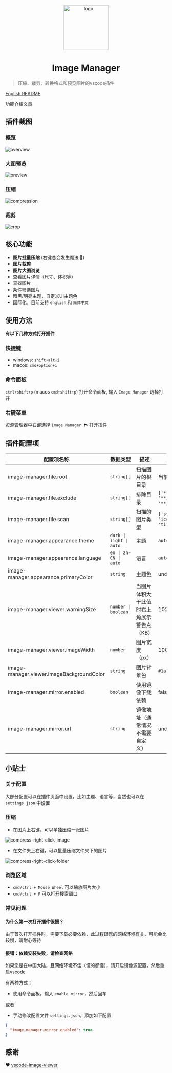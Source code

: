 <p align='center'>
  <a href='https://github.com/hemengke1997/vscode-image-manager' target="_blank" rel='noopener noreferrer'>
    <img width='140' src='./assets/logo.png' alt='logo' />
  </a>
</p>

<h1 align='center'>Image Manager</h1>

> 压缩、裁剪、转换格式和预览图片的vscode插件

[English README](./README.en.md)

[功能介绍文章](https://juejin.cn/post/7348004403016794147)

## 插件截图

### 概览

![overview](./screenshots/overview.png)

### 大图预览
![preview](./screenshots/preview.png)

### 压缩
![compression](./screenshots/compression.png)

### 裁剪
![crop](./screenshots/crop.png)


## 核心功能

- **图片批量压缩** (右键总会发生魔法 🤩)
- **图片裁剪**
- **图片大图浏览**
- 查看图片详情（尺寸、体积等）
- 查找图片
- 条件筛选图片
- 暗黑/明亮主题，自定义UI主题色
- 国际化。目前支持 `english` 和 `简体中文`

## 使用方法

**有以下几种方式打开插件**

### 快捷键

- windows: `shift+alt+i`
- macos: `cmd+option+i`


### 命令面板

`ctrl+shift+p` (macos `cmd+shift+p`) 打开命令面板, 输入 `Image Manager` 选择打开

### 右键菜单

资源管理器中右键选择 `Image Manager 🏞️` 打开插件


## 插件配置项




| 配置项名称                                | 数据类型                | 描述                                       | 默认值                                                                                                                       |
| ----------------------------------------- | ----------------------- | ------------------------------------------ | ---------------------------------------------------------------------------------------------------------------------------- |
| image-manager.file.root                   | `string[]`              | 扫描图片的根目录                           | 当前工作区                                                                                                                   |
| image-manager.file.exclude                | `string[]`              | 排除目录                                   | `['**/node_modules/**','**/.git/**',`<br>`'**/dist/**','**/coverage/**','**/.next/**',`<br/>`'**/.nuxt/**','**/.vercel/**']` |
| image-manager.file.scan                   | `string[]`              | 扫描的图片类型                             | `['svg','png','jpeg','jpg',`<br/>`'ico','gif','webp','bmp',`<br/>`'tif','tiff','apng','avif']`                               |
| image-manager.appearance.theme            | `dark \| light \| auto` | 主题                                       | `auto`                                                                                                                       |
| image-manager.appearance.language         | `en \| zh-CN \| auto`   | 语言                                       | `auto`                                                                                                                       |
| image-manager.appearance.primaryColor     | `string`                | 主题色                                     | undefined                                                                                                                    |
| image-manager.viewer.warningSize          | `number \| boolean`     | 当图片体积大于此值时右上角展示警告点（KB） | 1024                                                                                                                         |
| image-manager.viewer.imageWidth           | `number`                | 图片宽度（px）                             | 100                                                                                                                          |
| image-manager.viewer.imageBackgroundColor | `string`                | 图片背景色                                 | `#1a1a1a`                                                                                                                    |
| image-manager.mirror.enabled              | `boolean`               | 使用镜像下载依赖                           | false                                                                                                                        |
| image-manager.mirror.url                  | `string`                | 镜像地址（通常情况不需要自定义）           | undefined                                                                                                                    |

## 小贴士

### 关于配置

大部分配置可以在插件页面中设置，比如主题、语言等，当然也可以在 `settings.json` 中设置

### 压缩

- 在图片上右键，可以单独压缩一张图片

![compress-right-click-image](./screenshots/compress-1.png)

- 在文件夹上右键，可以批量压缩文件夹下的图片

![compress-right-click-folder](./screenshots/compress-2.png)


### 浏览区域

- `cmd/ctrl + Mouse Wheel` 可以缩放图片大小
- `cmd/ctrl + F` 可以打开搜索窗口

### 常见问题

#### 为什么第一次打开插件很慢？

由于首次打开插件时，需要下载必要依赖，此过程跟您的网络环境有关，可能会比较慢，请耐心等待

#### 报错：依赖安装失败，请检查网络

如果您是在中国大陆，且网络环境不佳（懂的都懂），请开启镜像源配置，然后重启vscode

有两种方式：

- 使用命令面板，输入 `enable mirror`，然后回车

或者

- 手动修改配置文件 `settings.json`，添加如下配置

```json
{
  "image-manager.mirror.enabled": true
}
```

## 感谢

❤️ [vscode-image-viewer](https://github.com/ZhangJian1713/vscode-image-viewer)
